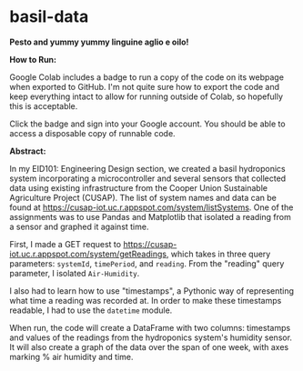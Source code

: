 # basil-data
**Pesto and yummy yummy linguine aglio e oilo!**

**How to Run:**

Google Colab includes a badge to run a copy of the code on its webpage when exported to GitHub. I'm not quite sure how to export the code and keep everything intact to allow for running outside of Colab, so hopefully this is acceptable.

Click the badge and sign into your Google account. You should be able to access a disposable copy of runnable code.

**Abstract:**

In my EID101: Engineering Design section, we created a basil hydroponics system incorporating a microcontroller and several sensors that collected data using existing infrastructure from the Cooper Union Sustainable Agriculture Project (CUSAP). The list of system names and data can be found at https://cusap-iot.uc.r.appspot.com/system/listSystems. One of the assignments was to use Pandas and Matplotlib that isolated a reading from a sensor and graphed it against time.

First, I made a GET request to https://cusap-iot.uc.r.appspot.com/system/getReadings, which takes in three query parameters: `systemId`, `timePeriod`, and `reading`. From the "reading" query parameter, I isolated `Air-Humidity`.

I also had to learn how to use "timestamps", a Pythonic way of representing what time a reading was recorded at. In order to make these timestamps readable, I had to use the `datetime` module.

When run, the code will create a DataFrame with two columns: timestamps and values of the readings from the hydroponics system's humidity sensor. It will also create a graph of the data over the span of one week, with axes marking % air humidity and time.
